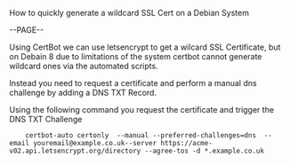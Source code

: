 How to quickly generate a wildcard SSL Cert on a Debian System

--PAGE--

Using CertBot we can use letsencrypt to get a wilcard SSL Certificate, but on Debain 8 due to limitations of the system certbot cannot generate wildcard ones via the automated scripts.

Instead you need to request a certificate and perform a manual dns challenge by adding a DNS TXT Record.

Using the following command you request the certificate and trigger the DNS TXT Challenge


        certbot-auto certonly  --manual --preferred-challenges=dns  --email youremail@example.co.uk--server https://acme-v02.api.letsencrypt.org/directory --agree-tos -d *.example.co.uk
